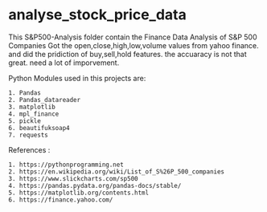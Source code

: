 # analyse_stock_price_data

This S&P500-Analysis folder contain the Finance Data Analysis of S&P 500 Companies Got the open,close,high,low,volume values  from yahoo finance. and did the pridiction of buy,sell,hold features. the accuaracy is not that great. need a lot of imporvement.

Python Modules used in this projects are:

	1. Pandas
	2. Pandas_datareader
	3. matplotlib
	4. mpl_finance
	5. pickle
	6. beautifuksoap4
	7. requests








References : 

	1. https://pythonprogramming.net
	2. https://en.wikipedia.org/wiki/List_of_S%26P_500_companies
	3. https://www.slickcharts.com/sp500
	4. https://pandas.pydata.org/pandas-docs/stable/
	5. https://matplotlib.org/contents.html
	6. https://finance.yahoo.com/


